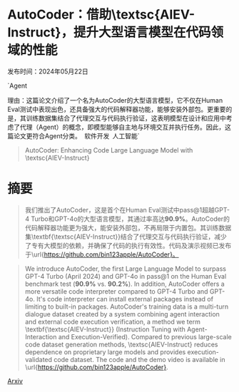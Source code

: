 # AutoCoder：借助\textsc{AIEV-Instruct}，提升大型语言模型在代码领域的性能

发布时间：2024年05月22日

`Agent

理由：这篇论文介绍了一个名为AutoCoder的大型语言模型，它不仅在Human Eval测试中表现出色，还具备强大的代码解释器功能，能够安装外部包。更重要的是，其训练数据集结合了代理交互与代码执行验证，这表明模型在设计和应用中考虑了代理（Agent）的概念，即模型能够自主地与环境交互并执行任务。因此，这篇论文更符合Agent分类。` `软件开发` `人工智能`

> AutoCoder: Enhancing Code Large Language Model with \textsc{AIEV-Instruct}

# 摘要

> 我们推出了AutoCoder，这是首个在Human Eval测试中pass@1超越GPT-4 Turbo和GPT-4o的大型语言模型，其通过率高达$\mathbf{90.9\%}$。AutoCoder的代码解释器功能更为强大，能安装外部包，不再局限于内置包。其训练数据集\textbf{\textsc{AIEV-Instruct}}结合了代理交互与代码执行验证，减少了专有大模型的依赖，并确保了代码的执行有效性。代码及演示视频已发布于\url{https://github.com/bin123apple/AutoCoder}。

> We introduce AutoCoder, the first Large Language Model to surpass GPT-4 Turbo (April 2024) and GPT-4o in pass@1 on the Human Eval benchmark test ($\mathbf{90.9\%}$ vs. $\mathbf{90.2\%}$). In addition, AutoCoder offers a more versatile code interpreter compared to GPT-4 Turbo and GPT-4o. It's code interpreter can install external packages instead of limiting to built-in packages. AutoCoder's training data is a multi-turn dialogue dataset created by a system combining agent interaction and external code execution verification, a method we term \textbf{\textsc{AIEV-Instruct}} (Instruction Tuning with Agent-Interaction and Execution-Verified). Compared to previous large-scale code dataset generation methods, \textsc{AIEV-Instruct} reduces dependence on proprietary large models and provides execution-validated code dataset. The code and the demo video is available in \url{https://github.com/bin123apple/AutoCoder}.

[Arxiv](https://arxiv.org/abs/2405.14906)